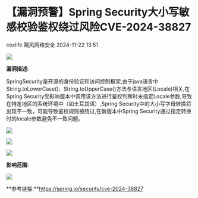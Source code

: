 #  【漏洞预警】Spring Security大小写敏感校验鉴权绕过风险CVE-2024-38827   
cexlife  飓风网络安全   2024-11-22 13:51  
  
![](https://mmbiz.qpic.cn/mmbiz_png/ibhQpAia4xu03bACNNiclDY4VBkXUueIrdialEWGPic9UPotpcPPiaJ0sfQh7hJnEwibueOA5prbFZFIibiaiaPecpyuv22g/640?wx_fmt=png&from=appmsg "")  
  
**漏洞描述:**  
  
SpringSecurity是开源的身份验证和访问控制框架,由于java语言中String.toLowerCase()、String.toUpperCase()方法与语言地区(Locale)相关,在Spring Security受影响版本中调用该方法进行鉴权判断时未指定Locale参数,导致在特定地区的系统环境中（如土耳其语）,Spring Security中的大小写字母转换将出现不一致，可能导致鉴权规则被绕过,在新版本中Spring Security通过指定转换时的locale参数避免不一致问题。  
  
![](https://mmbiz.qpic.cn/mmbiz_png/ibhQpAia4xu03bACNNiclDY4VBkXUueIrdiaSVibbqf2En0yKz0MGOeopQF1eicIU5xgXmdztOdRloRvGgmmrAHsia7Cg/640?wx_fmt=png&from=appmsg "")  
  
![](https://mmbiz.qpic.cn/mmbiz_png/ibhQpAia4xu03bACNNiclDY4VBkXUueIrdiacJl5bPsor0GC88MP9sdUF5cx6tsu1cvqAhzxjAkNzLZnVrkX3498TA/640?wx_fmt=png&from=appmsg "")  
  
![](https://mmbiz.qpic.cn/mmbiz_png/ibhQpAia4xu03bACNNiclDY4VBkXUueIrdiaDibztRnRPVEDMOKRyeVKOl150JqmBy8SlgUAgOfpZBicicphIhhdPEZfw/640?wx_fmt=png&from=appmsg "")  
  
  
**影响范围:**  
  
![](https://mmbiz.qpic.cn/mmbiz_png/ibhQpAia4xu03bACNNiclDY4VBkXUueIrdiaUnDzUXnDplyfCZu8WFXC9Hfb4k5jAJgbzT3IjIFV7PiagOiaQUVgzrYQ/640?wx_fmt=png&from=appmsg "")  
  
**参考链接:**https://spring.io/security/cve-2024-38827  
  
  

